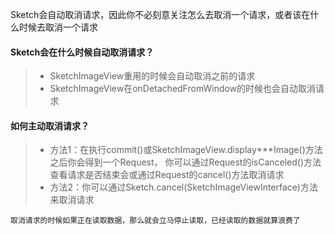 Sketch会自动取消请求，因此你不必刻意关注怎么去取消一个请求，或者该在什么时候去取消一个请求

#### Sketch会在什么时候自动取消请求？
>* SketchImageView重用的时候会自动取消之前的请求
>* SketchImageView在onDetachedFromWindow的时候也会自动取消请求

#### 如何主动取消请求？
>* 方法1：在执行commit()或SketchImageView.display***Image()方法之后你会得到一个Request，
你可以通过Request的isCanceled()方法查看请求是否结束会或通过Request的cancel()方法取消请求
>* 方法2：你可以通过Sketch.cancel(SketchImageViewInterface)方法来取消请求

``取消请求的时候如果正在读取数据，那么就会立马停止读取，已经读取的数据就算浪费了``